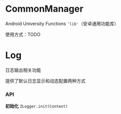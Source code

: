 # CommonManager

Android University Functions `'lib'`（安卓通用功能库）

使用方式：TODO

# Log
日志输出相关功能

提供了默认日志显示和动态配置两种方式
### API

__初始化__ ``ZLogger.init(Context)``


